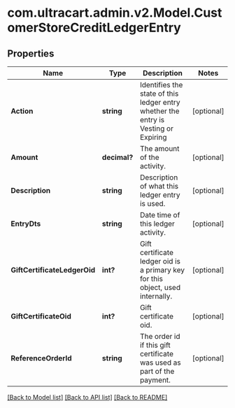 # com.ultracart.admin.v2.Model.CustomerStoreCreditLedgerEntry
## Properties

Name | Type | Description | Notes
------------ | ------------- | ------------- | -------------
**Action** | **string** | Identifies the state of this ledger entry whether the entry is Vesting or Expiring | [optional] 
**Amount** | **decimal?** | The amount of the activity. | [optional] 
**Description** | **string** | Description of what this ledger entry is used. | [optional] 
**EntryDts** | **string** | Date time of this ledger activity. | [optional] 
**GiftCertificateLedgerOid** | **int?** | Gift certificate ledger oid is a primary key for this object, used internally. | [optional] 
**GiftCertificateOid** | **int?** | Gift certificate oid. | [optional] 
**ReferenceOrderId** | **string** | The order id if this gift certificate was used as part of the payment. | [optional] 


[[Back to Model list]](../README.md#documentation-for-models) [[Back to API list]](../README.md#documentation-for-api-endpoints) [[Back to README]](../README.md)

